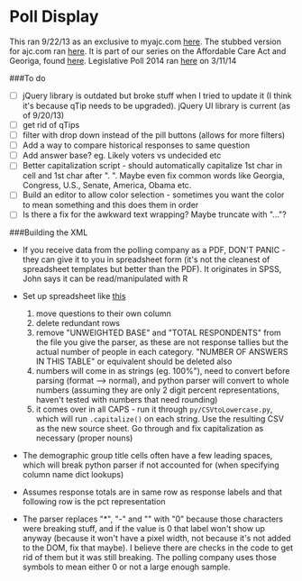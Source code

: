 # Poll Display
This ran 9/22/13 as an exclusive to myajc.com <a href="http://www.myajc.com/aca-georgia-poll/">here</a>. The stubbed version for ajc.com ran <a href="http://www.ajc.com/news/aca-georgia-poll-free/">here</a>.
It is part of our series on the Affordable Care Act and Georiga, found <a href="http://www.myajc.com/s/news/healthcare-georgia/">here</a>.
Legislative Poll 2014 ran <a href="http://www.myajc.com/legislativepoll2014/" target="_blank">here</a> on 3/11/14

###To do
- [ ] jQuery library is outdated but broke stuff when I tried to update it (I think it's because qTip needs to be upgraded). jQuery UI library is current (as of 9/20/13)
- [ ] get rid of qTips
- [ ] filter with drop down instead of the pill buttons (allows for more filters)
- [ ] Add a way to compare historical responses to same question
- [ ] Add answer base? eg. Likely voters vs undecided etc
- [ ] Better capitalization script - should automatically capitalize 1st char in cell and 1st char after ". ". Maybe even fix common words like Georgia, Congress, U.S., Senate, America, Obama etc.
- [ ] Build an editor to allow color selection - sometimes you want the color to mean something and this does them in order
- [ ] Is there a fix for the awkward text wrapping? Maybe truncate with "..."?

###Building the XML
- If you receive data from the polling company as a PDF, DON'T PANIC - they can give it to you in spreadsheet form (it's not the cleanest of spreadsheet templates but better than the PDF). It originates in SPSS, John says it can be read/manipulated with R
- Set up spreadsheet like <a href="https://docs.google.com/spreadsheets/d/1Jr_sDRJTEBg3BDvQ8JGH5IhBl34TaE2QP4ZGxD2C398/edit?usp=sharing">this</a>
	1. move questions to their own column
	2. delete redundant rows
	3. remove "UNWEIGHTED BASE" and "TOTAL RESPONDENTS" from the file you give the parser, as these are not response tallies but the actual number of people in each category. "NUMBER OF ANSWERS IN THIS TABLE" or equivalent should be deleted also
	4. numbers will come in as strings (eg. 100%"), need to convert before parsing (format --> normal), and python parser will convert to whole numbers (assuming they are only 2 digit percent representations, haven't tested with numbers that need rounding)
	5. it comes over in all CAPS - run it through `py/CSVtoLowercase.py`, which will run `.capitalize()` on each string. Use the resulting CSV as the new source sheet. Go through and fix capitalization as necessary (proper nouns)

- The demographic group title cells often have a few leading spaces, which will break python parser if not accounted for (when specifying column name dict lookups)

- Assumes response totals are in same row as response labels and that following row is the pct representation

- The parser replaces "*", "-" and "" with "0" because those characters were breaking stuff, and if the value is 0 that label won't show up anyway (because it won't have a pixel width, not because it's not added to the DOM, fix that maybe). I believe there are checks in the code to get rid of them but it was still breaking. The polling company uses those symbols to mean either 0 or not a large enough sample.

